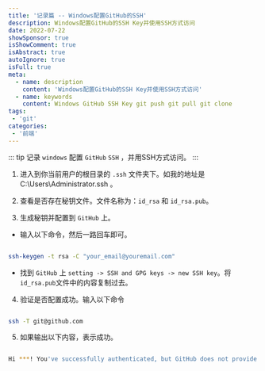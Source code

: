 ```yaml
---
title: '记录篇 -- Windows配置GitHub的SSH'
description: Windows配置GitHub的SSH Key并使用SSH方式访问
date: 2022-07-22
showSponsor: true
isShowComment: true
isAbstract: true
autoIgnore: true
isFull: true
meta:
  - name: description
    content: 'Windows配置GitHub的SSH Key并使用SSH方式访问'
  - name: keywords
    content: Windows GitHub SSH Key git push git pull git clone
tags:
 - 'git'
categories: 
 - '前端'
---
```


::: tip
记录 `windows` 配置 `GitHub` `SSH` ，并用SSH方式访问。
:::

<!-- more -->

1. 进入到你当前用户的根目录的 `.ssh` 文件夹下。如我的地址是C:\Users\Administrator\.ssh 。

2. 查看是否存在秘钥文件。文件名称为：`id_rsa` 和 `id_rsa.pub`。

3. 生成秘钥并配置到 `GitHub` 上。

 - 输入以下命令，然后一路回车即可。

  ```sh

  ssh-keygen -t rsa -C "your_email@youremail.com"
  ```

 - 找到 `GitHub` 上 `setting -> SSH and GPG keys -> new SSH key`。将 `id_rsa.pub`文件中的内容复制过去。

4. 验证是否配置成功。输入以下命令

```sh

ssh -T git@github.com
```

5. 如果输出以下内容，表示成功。

```sh

Hi ***! You've successfully authenticated, but GitHub does not provide shell access.
```